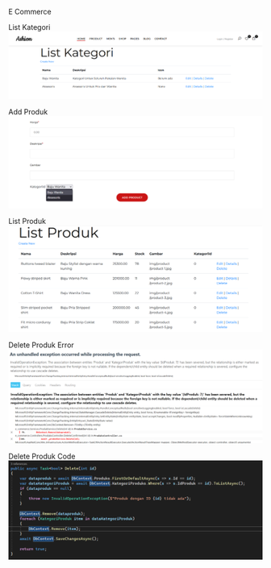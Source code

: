 E Commerce

List Kategori
![Alt text](Screenshot/2/ListKategori.png?raw=true "Halaman Index")

Add Produk
![Alt text](Screenshot/2/AddProduct.png?raw=true "Halaman Index")

List Produk
![Alt text](Screenshot/2/ListProduct.png?raw=true "List Produk")

Delete Produk Error
![Alt text](Screenshot/2/DeleteProduct.png?raw=true "Edit Produk")

Delete Produk Code
![Alt text](Screenshot/2/DeleteProductError.png?raw=true "Delete Produk")
